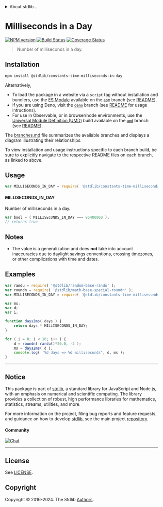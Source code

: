 <!--

@license Apache-2.0

Copyright (c) 2018 The Stdlib Authors.

Licensed under the Apache License, Version 2.0 (the "License");
you may not use this file except in compliance with the License.
You may obtain a copy of the License at

   http://www.apache.org/licenses/LICENSE-2.0

Unless required by applicable law or agreed to in writing, software
distributed under the License is distributed on an "AS IS" BASIS,
WITHOUT WARRANTIES OR CONDITIONS OF ANY KIND, either express or implied.
See the License for the specific language governing permissions and
limitations under the License.

-->


<details>
  <summary>
    About stdlib...
  </summary>
  <p>We believe in a future in which the web is a preferred environment for numerical computation. To help realize this future, we've built stdlib. stdlib is a standard library, with an emphasis on numerical and scientific computation, written in JavaScript (and C) for execution in browsers and in Node.js.</p>
  <p>The library is fully decomposable, being architected in such a way that you can swap out and mix and match APIs and functionality to cater to your exact preferences and use cases.</p>
  <p>When you use stdlib, you can be absolutely certain that you are using the most thorough, rigorous, well-written, studied, documented, tested, measured, and high-quality code out there.</p>
  <p>To join us in bringing numerical computing to the web, get started by checking us out on <a href="https://github.com/stdlib-js/stdlib">GitHub</a>, and please consider <a href="https://opencollective.com/stdlib">financially supporting stdlib</a>. We greatly appreciate your continued support!</p>
</details>

# Milliseconds in a Day

[![NPM version][npm-image]][npm-url] [![Build Status][test-image]][test-url] [![Coverage Status][coverage-image]][coverage-url] <!-- [![dependencies][dependencies-image]][dependencies-url] -->

> Number of milliseconds in a day.

<section class="installation">

## Installation

```bash
npm install @stdlib/constants-time-milliseconds-in-day
```

Alternatively,

-   To load the package in a website via a `script` tag without installation and bundlers, use the [ES Module][es-module] available on the [`esm`][esm-url] branch (see [README][esm-readme]).
-   If you are using Deno, visit the [`deno`][deno-url] branch (see [README][deno-readme] for usage intructions).
-   For use in Observable, or in browser/node environments, use the [Universal Module Definition (UMD)][umd] build available on the [`umd`][umd-url] branch (see [README][umd-readme]).

The [branches.md][branches-url] file summarizes the available branches and displays a diagram illustrating their relationships.

To view installation and usage instructions specific to each branch build, be sure to explicitly navigate to the respective README files on each branch, as linked to above.

</section>

<section class="usage">

## Usage

```javascript
var MILLISECONDS_IN_DAY = require( '@stdlib/constants-time-milliseconds-in-day' );
```

#### MILLISECONDS_IN_DAY

Number of milliseconds in a day.

```javascript
var bool = ( MILLISECONDS_IN_DAY === 86400000 );
// returns true
```

</section>

<!-- /.usage -->

<section class="notes">

## Notes

-   The value is a generalization and does **not** take into account inaccuracies due to daylight savings conventions, crossing timezones, or other complications with time and dates. 

</section>

<!-- /.notes -->

<section class="examples">

## Examples

<!-- eslint no-undef: "error" -->

```javascript
var randu = require( '@stdlib/random-base-randu' );
var roundn = require( '@stdlib/math-base-special-roundn' );
var MILLISECONDS_IN_DAY = require( '@stdlib/constants-time-milliseconds-in-day' );

var ms;
var d;
var i;

function days2ms( days ) {
    return days * MILLISECONDS_IN_DAY;
}

for ( i = 0; i < 10; i++ ) {
    d = roundn( randu()*20.0, -2 );
    ms = days2ms( d );
    console.log( '%d days => %d milliseconds', d, ms );
}
```

</section>

<!-- /.examples -->

<!-- Section for related `stdlib` packages. Do not manually edit this section, as it is automatically populated. -->

<section class="related">

</section>

<!-- /.related -->

<!-- Section for all links. Make sure to keep an empty line after the `section` element and another before the `/section` close. -->


<section class="main-repo" >

* * *

## Notice

This package is part of [stdlib][stdlib], a standard library for JavaScript and Node.js, with an emphasis on numerical and scientific computing. The library provides a collection of robust, high performance libraries for mathematics, statistics, streams, utilities, and more.

For more information on the project, filing bug reports and feature requests, and guidance on how to develop [stdlib][stdlib], see the main project [repository][stdlib].

#### Community

[![Chat][chat-image]][chat-url]

---

## License

See [LICENSE][stdlib-license].


## Copyright

Copyright &copy; 2016-2024. The Stdlib [Authors][stdlib-authors].

</section>

<!-- /.stdlib -->

<!-- Section for all links. Make sure to keep an empty line after the `section` element and another before the `/section` close. -->

<section class="links">

[npm-image]: http://img.shields.io/npm/v/@stdlib/constants-time-milliseconds-in-day.svg
[npm-url]: https://npmjs.org/package/@stdlib/constants-time-milliseconds-in-day

[test-image]: https://github.com/stdlib-js/constants-time-milliseconds-in-day/actions/workflows/test.yml/badge.svg?branch=v0.3.0
[test-url]: https://github.com/stdlib-js/constants-time-milliseconds-in-day/actions/workflows/test.yml?query=branch:v0.3.0

[coverage-image]: https://img.shields.io/codecov/c/github/stdlib-js/constants-time-milliseconds-in-day/main.svg
[coverage-url]: https://codecov.io/github/stdlib-js/constants-time-milliseconds-in-day?branch=main

<!--

[dependencies-image]: https://img.shields.io/david/stdlib-js/constants-time-milliseconds-in-day.svg
[dependencies-url]: https://david-dm.org/stdlib-js/constants-time-milliseconds-in-day/main

-->

[chat-image]: https://img.shields.io/gitter/room/stdlib-js/stdlib.svg
[chat-url]: https://app.gitter.im/#/room/#stdlib-js_stdlib:gitter.im

[stdlib]: https://github.com/stdlib-js/stdlib

[stdlib-authors]: https://github.com/stdlib-js/stdlib/graphs/contributors

[umd]: https://github.com/umdjs/umd
[es-module]: https://developer.mozilla.org/en-US/docs/Web/JavaScript/Guide/Modules

[deno-url]: https://github.com/stdlib-js/constants-time-milliseconds-in-day/tree/deno
[deno-readme]: https://github.com/stdlib-js/constants-time-milliseconds-in-day/blob/deno/README.md
[umd-url]: https://github.com/stdlib-js/constants-time-milliseconds-in-day/tree/umd
[umd-readme]: https://github.com/stdlib-js/constants-time-milliseconds-in-day/blob/umd/README.md
[esm-url]: https://github.com/stdlib-js/constants-time-milliseconds-in-day/tree/esm
[esm-readme]: https://github.com/stdlib-js/constants-time-milliseconds-in-day/blob/esm/README.md
[branches-url]: https://github.com/stdlib-js/constants-time-milliseconds-in-day/blob/main/branches.md

[stdlib-license]: https://raw.githubusercontent.com/stdlib-js/constants-time-milliseconds-in-day/main/LICENSE

</section>

<!-- /.links -->
